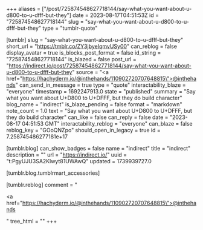 +++
aliases = ["/post/725874548627718144/say-what-you-want-about-u-d800-to-u-dfff-but-they"]
date = 2023-08-17T04:51:53Z
id = "725874548627718144"
slug = "say-what-you-want-about-u-d800-to-u-dfff-but-they"
type = "tumblr-quote"

[tumblr]
slug = "say-what-you-want-about-u-d800-to-u-dfff-but-they"
short_url = "https://tmblr.co/ZY3jbyeIqmvUSy00"
can_reblog = false
display_avatar = true
is_blocks_post_format = false
id_string = "725874548627718144"
is_blazed = false
post_url = "https://indirect.io/post/725874548627718144/say-what-you-want-about-u-d800-to-u-dfff-but-they"
source = "<a href=\"https://hachyderm.io/@inthehands/110902720707648815\">@inthehands</a>"
can_send_in_message = true
type = "quote"
interactability_blaze = "everyone"
timestamp = 1692247913.0
state = "published"
summary = "Say what you want about U+D800 to U+DFFF, but they do build character"
blog_name = "indirect"
is_blaze_pending = false
format = "markdown"
note_count = 1.0
text = "Say what you want about U+D800 to U+DFFF, but they do build character"
can_like = false
can_reply = false
date = "2023-08-17 04:51:53 GMT"
interactability_reblog = "everyone"
can_blaze = false
reblog_key = "GOoQNZpo"
should_open_in_legacy = true
id = 7.258745486277181e+17

[tumblr.blog]
can_show_badges = false
name = "indirect"
title = "indirect"
description = ""
url = "https://indirect.io/"
uuid = "t:PgyUJU3SA2Klwyt81UWAwQ"
updated = 1739939727.0

[tumblr.blog.tumblrmart_accessories]

[tumblr.reblog]
comment = "<p><a href=\"https://hachyderm.io/@inthehands/110902720707648815\">@inthehands</a></p>"
tree_html = ""
+++

